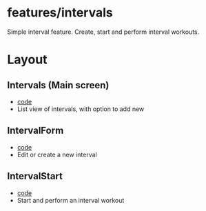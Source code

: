 # features/intervals

Simple interval feature. Create, start and perform interval workouts.

# Layout

## Intervals (Main screen)

- [code](./Intervals.tsx)
- List view of intervals, with option to add new

## IntervalForm

- [code](./IntervalForm.tsx)
- Edit or create a new interval

## IntervalStart

- [code](./IntervalStart.tsx)
- Start and perform an interval workout
